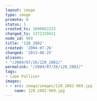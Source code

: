 ```yaml
---
layout: image
type: image
promote: 0
status: 1
created_ts: 1090862223
changed_ts: 1372159421
node_id: 969
title: '128_2882'
created: '2004-07-26'
changed: '2013-06-25'
aliases:
- "/2004/07/26/128_2882/"
permalink: "/2004/07/26/128_2882/"
tags:
- Cape Palliser
images:
- - src: image/images/128_2882-969.jpg
    name: 128_2882-969.jpg
---
```


